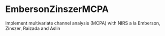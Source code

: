 # EmbersonZinszerMCPA
Implement multivariate channel analysis (MCPA) with NIRS a la Emberson, Zinszer, Raizada and Aslin
